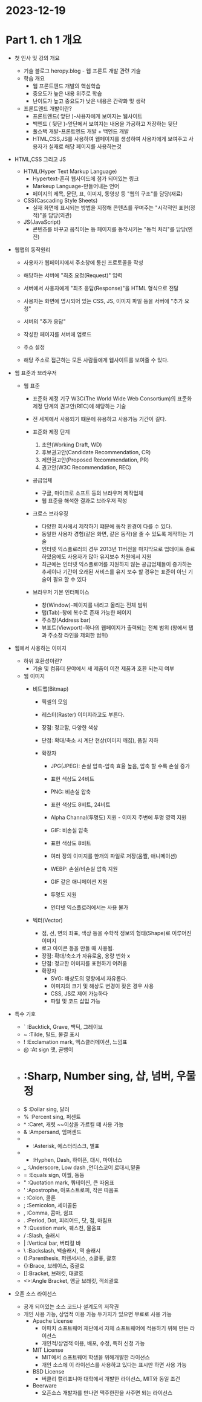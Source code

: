 # 2023-12-19
# Part 1. ch 1 개요

- 첫 인사 및 강의 개요
  - 기술 블로그 heropy.blog - 웹 프론트 개발 관련 기술 
  - 학습 개요
    - 웹 프론트엔드 개발의 핵심학습
    - 중요도가 높은 내용 위주로 학습
    - 난이도가 높고 중요도가 낮은 내용은 간략화 및 생략
  - 프론트엔드 개발이란?
    - 프론트엔드( 앞단 )-사용자에게 보여지는 웹사이트
    - 백엔드 ( 뒷단 )-앞단에서 보여지는 내용을 가공하고 저장하는 뒷단
    - 풀스택 개발-프론트엔드 개발 + 백엔드 개발
    - HTML,CSS,JS를 사용하여 웹페이지를 생성하여 사용자에게 보여주고 사용자가 실재로 해당 페이지를 사용하는것

- HTML,CSS 그리고 JS
  - HTML(Hyper Text Markup Language)
    - Hypertext-흔히 웹사이드에 첨가 되어있는 링크
    - Markeup Language-만들어내는 언어
    - 페이지의 제목, 문단, 표, 이미지, 동영상 등 "웹의 구조"를 담당(재료)
  - CSS(Cascading Style Sheets)
    - 실재 화면에 표시되는 방법을 지정해 콘텐츠를 꾸며주는 "시각적인 표현(정적)"을 담당(외관)
  - JS(JavaScript)
    - 콘텐츠를 바꾸고 움직이는 등 페이지를 동작시키는 "동적 처리"를 담당(엔진)
  
- 웹앱의 동작원리
  - 사용자가 웹페이지에서 주소창에 통신 프로토콜을 작성
  - 해당하는 서버에 "최초 요청(Request)" 입력
  - 서버에서 사용자에게 "최초 응답(Response)"을 HTML 형식으로 전달
  - 사용자는 화면에 명시되어 있는 CSS, JS, 이미지 파일 등을 서버에 "추가 요청"
  - 서버의 "추가 응답"

  - 작성한 페이지를 서버에 업로드
  - 주소 설정
  - 해당 주소로 접근하는 모든 사람들에게 웹사이트를 보여줄 수 있다.

- 웹 표준과 브라우저
  - 웹 표준
    - 표준화 제정 기구 W3C(The World Wide Web Consortium)의 표준화 제정 단계의 권고안(REC)에 해당하는 기술
    - 전 세계에서 사용되기 떄문에 유용하고 사용가능 기간이 길다.
    - 표준화 제정 단계
      1. 초안(Working Draft, WD)
      2. 후보권고안(Candidate Recommendation, CR)
      3. 제안권고안(Proposed Recommendation, PR)
      4. 권고안(W3C Recommendation, REC)
    
    - 공급업체
      - 구글, 마이크로 소프트 등의 브라우저 제작업체
      - 웹 표준을 해석한 결과로 브라우저 작성

    - 크로스 브라우징
      - 다양한 회사에서 제작하기 떄문에 동작 환경이 다를 수 있다.
      - 동일한 사용자 경험(같은 화면, 같은 동작)을 줄 수 있도록 제작하는 기술
      - 인터넷 익스플로러의 경우 2013년 11버전을 마지막으로 업데이트 종료하였음에도 사용자가 많아 유지보수 차원에서 지원
      - 최근에는 인터넷 익스플로어를 지원하지 않는 공급업체들이 증가하는 추세이나 기간이 오래된 서비스를 유지 보수 할 경우는 표준이 아닌 기술이 필요 할 수 있다

    - 브라우저 기본 인터페이스
      - 창(Window)-페이지를 내리고 올리는 전체 범위
      - 탭(Tab)-창에 복수로 존재 가능한 페이지
      - 주소창(Address bar)
      - 뷰포트(Viewport)-하나의 웹페이지가 출력되는 전체 범위 (창에서 탭과 주소창 라인을 제외한 범위)

- 웹에서 사용하는 이미지
  - 하위 호환성이란?
    - 기술 및 컴퓨터 분야에서 새 제품이 이전 제품과 호환 되는지 여부
  - 웹 이미지
    - 비트맵(Bitmap)
      - 픽셀의 모임
      - 레스터(Raster) 이미지라고도 부른다.
      - 장점: 정교함, 다양한 색상
      - 단점: 확대/축소 시 계단 현상(이미지 깨짐), 품질 저하
      
      - 확장자
        - JPG(JPEG): 손실 압축-압축 효율 높음, 압축 할 수록 손실 증가
        - 표현 색상도 24비트
        
        - PNG: 비손실 압축
        - 표현 색상도 8비트, 24비트
        - Alpha Channal(투명도) 지원 - 이미지 주변에 투명 영역 지원
        
        - GIF: 비손실 압축
        - 표현 색상도 8비트
        - 여러 장의 이미지를 한개의 파일로 저장(움짤, 애니메이션)
        
        - WEBP: 손실/비손실 압축 지원
        - GIF 같은 애니메이션 지원
        - 투명도 지원
        - 인터넷 익스플로러에서는 사용 불가

    - 벡터(Vector)
      - 점, 선, 면의 좌표, 색상 등을 수학적 정보의 형태(Shape)로 이루어진 이미지
      - 로고 아이콘 등을 만들 때 사용됨.
      - 장점: 확대/축소가 자유로움, 용량 번화 x
      - 단점: 정교한 이미지를 표현하기 어려움
      - 확장자
        - SVG: 해상도의 영향에서 자유롭다.
        - 이미지의 크기 및 해상도 변경이 잦은 경우 사용 
        - CSS, JS로 제어 가능하다
        - 파일 및 코드 삽입 가능

- 특수 기호
  -  ` :Backtick, Grave, 백틱, 그레이브
  -  ~ :Tilde, 틸드, 물결 표시
  -  ! :Exclamation mark, 엑스클러메이션, 느낌표
  -  @ :At sign 앳, 골뱅이
  -  # :Sharp, Number sing, 샵, 넘버, 우물 정
  -  $ :Dollar sing, 달러
  -  % :Percent sing, 퍼센트
  -  ^ :Caret, 캐럿 ~~이상을 가르킬 떄 사용 가능
  -  & :Ampersand, 엠퍼센드
  -  * :Asterisk, 에스터리스크, 별표
  -  - :Hyphen, Dash, 하이픈, 대시, 마이너스
  -  _ :Underscore, Low dash ,언더스코어 로대시,밑줄
  -  = :Equals sign, 이퀄, 동등
  -  " :Quotation mark, 쿼테이션, 큰 따옴표
  -  ' :Apostrophe, 아포스트로피, 작은 따옴표
  -  : :Colon, 콜론
  -  ; :Semicolon, 세미콜론
  -  , :Comma, 콤마, 쉼표
  -  . :Period, Dot, 피리어드, 닷, 점, 마침표
  -  ? :Question mark, 퀘스천, 물음표
  -  / :Slash, 슬래시
  -  | :Vertical bar, 버티컬 바
  -  \ :Backslash, 백슬래시, 역 슬래시
  -  ():Parenthesis, 퍼렌서시스, 소괄홓, 괄호
  -  {}:Brace, 브레이스, 중괄호
  -  []:Bracket, 브래킷, 대괄호
  -  <>:Angle Bracket, 앵글 브래킷, 꺽쇠괄호

- 오픈 소스 라이선스
  - 공개 되어있는 소스 코드나 설계도의 저작권
  - 개인 사용 가능, 상업적 이용 가능 두가지가 있으면 무료로 사용 가능
    - Apache License 
      - 아파치 소프트웨어 재단에서 자체 소프트웨어에 적용하기 위해 만든 라이선스
      - 개인적/상업적 이용, 배포, 수정, 특허 신청 가능
    - MIT License
      - MIT에서 소프트웨어 학생을 위해개발한 라이선스
      - 개인 소스에 이 라이선스를 사용하고 있다는 표시만 하면 사용 가능
    - BSD License
      - 버클리 캘리포니아 대학에서 개발한 라이선스, MIT와 동일 조건
    - Beerware
      - 오픈소스 개발자를 만나면 맥주한잔을 사주면 되는 라이선스 









  


  